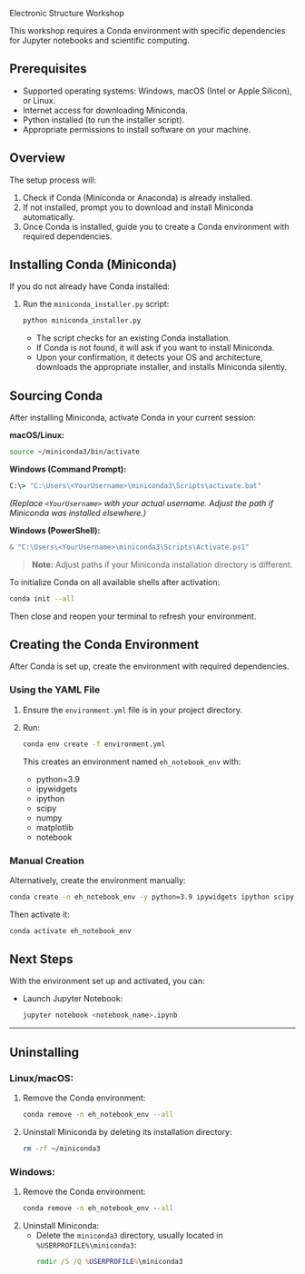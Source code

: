 Electronic Structure Workshop

This workshop requires a Conda environment with specific dependencies for Jupyter notebooks and scientific computing.

## Prerequisites

- Supported operating systems: Windows, macOS (Intel or Apple Silicon), or Linux.
- Internet access for downloading Miniconda.
- Python installed (to run the installer script).
- Appropriate permissions to install software on your machine.

## Overview

The setup process will:

1. Check if Conda (Miniconda or Anaconda) is already installed.
2. If not installed, prompt you to download and install Miniconda automatically.
3. Once Conda is installed, guide you to create a Conda environment with required dependencies.

## Installing Conda (Miniconda)

If you do not already have Conda installed:

1. Run the `miniconda_installer.py` script:
   ```bash
   python miniconda_installer.py
   ```
   
   - The script checks for an existing Conda installation.
   - If Conda is not found, it will ask if you want to install Miniconda.
   - Upon your confirmation, it detects your OS and architecture, downloads the appropriate installer, and installs Miniconda silently.

## Sourcing Conda

After installing Miniconda, activate Conda in your current session:

**macOS/Linux:**
```bash
source ~/miniconda3/bin/activate
```

**Windows (Command Prompt):**
```cmd
C:\> "C:\Users\<YourUsername>\miniconda3\Scripts\activate.bat"
```
*(Replace `<YourUsername>` with your actual username. Adjust the path if Miniconda was installed elsewhere.)*

**Windows (PowerShell):**
```powershell
& "C:\Users\<YourUsername>\miniconda3\Scripts\Activate.ps1"
```

> **Note:** Adjust paths if your Miniconda installation directory is different.

To initialize Conda on all available shells after activation:
```bash
conda init --all
```
Then close and reopen your terminal to refresh your environment.

## Creating the Conda Environment

After Conda is set up, create the environment with required dependencies.

### Using the YAML File

1. Ensure the `environment.yml` file is in your project directory.
2. Run:
   ```bash
   conda env create -f environment.yml
   ```
   
   This creates an environment named `eh_notebook_env` with:
   - python=3.9
   - ipywidgets
   - ipython
   - scipy
   - numpy
   - matplotlib
   - notebook

### Manual Creation

Alternatively, create the environment manually:
```bash
conda create -n eh_notebook_env -y python=3.9 ipywidgets ipython scipy numpy matplotlib notebook
```

Then activate it:
```bash
conda activate eh_notebook_env
```

## Next Steps

With the environment set up and activated, you can:

- Launch Jupyter Notebook:
  ```bash
  jupyter notebook <notebook_name>.ipynb
  ```


---

## Uninstalling

### Linux/macOS:
1. Remove the Conda environment:
   ```bash
   conda remove -n eh_notebook_env --all
   ```
2. Uninstall Miniconda by deleting its installation directory:
   ```bash
   rm -rf ~/miniconda3
   ```

### Windows:
1. Remove the Conda environment:
   ```cmd
   conda remove -n eh_notebook_env --all
   ```
2. Uninstall Miniconda:
   - Delete the `miniconda3` directory, usually located in `%USERPROFILE%\miniconda3`:
     ```cmd
     rmdir /S /Q %USERPROFILE%\miniconda3
     ```


